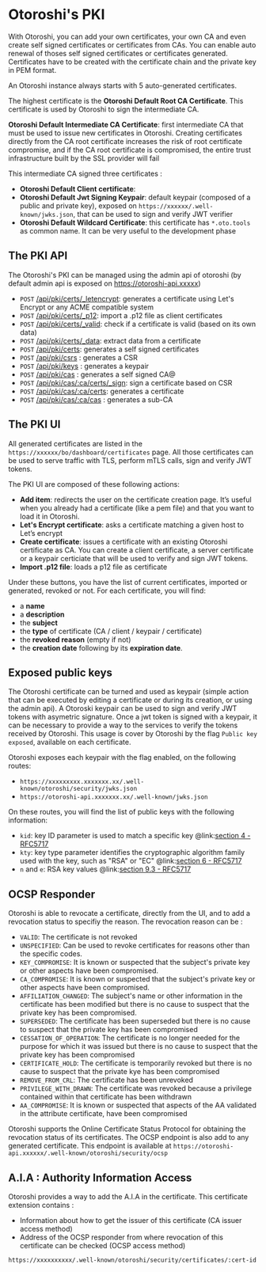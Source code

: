 # Otoroshi's PKI

With Otoroshi, you can add your own certificates, your own CA and even create self signed certificates or certificates from CAs. You can enable auto renewal of thoses self signed certificates or certificates generated. Certificates have to be created with the certificate chain and the private key in PEM format.

An Otoroshi instance always starts with 5 auto-generated certificates. 

The highest certificate is the **Otoroshi Default Root CA Certificate**. This certificate is used by Otoroshi to sign the intermediate CA.

**Otoroshi Default Intermediate CA Certificate**: first intermediate CA that must be used to issue new certificates in Otoroshi. Creating certificates directly from the CA root certificate increases the risk of root certificate compromise, and if the CA root certificate is compromised, the entire trust infrastructure built by the SSL provider will fail

This intermediate CA signed three certificates :

*  **Otoroshi Default Client certificate**: 
*  **Otoroshi Default Jwt Signing Keypair**: default keypair (composed of a public and private key), exposed on `https://xxxxxx/.well-known/jwks.json`, that can be used to sign and verify JWT verifier
*  **Otoroshi Default Wildcard Certificate**: this certificate has `*.oto.tools` as common name. It can be very useful to the development phase

## The PKI API

The Otoroshi's PKI can be managed using the admin api of otoroshi (by default admin api is exposed on https://otoroshi-api.xxxxx)

* `POST`    [/api/pki/certs/_letencrypt](https://maif.github.io/otoroshi/swagger-ui/index.html#/pki/otoroshi.controllers.adminapi.PkiController.genLetsEncryptCert): generates a certificate using Let's Encrypt or any ACME compatible system
* `POST`    [/api/pki/certs/_p12](https://maif.github.io/otoroshi/swagger-ui/index.html#/pki/otoroshi.controllers.adminapi.PkiController.importCertFromP12): import a .p12 file as client certificates
* `POST`    [/api/pki/certs/_valid](https://maif.github.io/otoroshi/swagger-ui/index.html#/pki/otoroshi.controllers.adminapi.PkiController.certificateIsValid): check if a certificate is valid (based on its own data)
* `POST`    [/api/pki/certs/_data](https://maif.github.io/otoroshi/swagger-ui/index.html#/pki/otoroshi.controllers.adminapi.PkiController.certificateData): extract data from a certificate
* `POST`    [/api/pki/certs](https://maif.github.io/otoroshi/swagger-ui/index.html#/pki/otoroshi.controllers.adminapi.PkiController.genSelfSignedCert): generates a self signed certificates
* `POST`    [/api/pki/csrs](https://maif.github.io/otoroshi/swagger-ui/index.html#/pki/otoroshi.controllers.adminapi.PkiController.genCsr) : generates a CSR
* `POST`    [/api/pki/keys](https://maif.github.io/otoroshi/swagger-ui/index.html#/pki/otoroshi.controllers.adminapi.PkiController.genKeyPair) : generates a keypair
* `POST`    [/api/pki/cas](https://maif.github.io/otoroshi/swagger-ui/index.html#/pki/otoroshi.controllers.adminapi.PkiController.genSelfSignedCA)  : generates a self signed CA@
* `POST`    [/api/pki/cas/:ca/certs/_sign](https://maif.github.io/otoroshi/swagger-ui/index.html#/pki/otoroshi.controllers.adminapi.PkiController.signCert): sign a certificate based on CSR
* `POST`    [/api/pki/cas/:ca/certs](https://maif.github.io/otoroshi/swagger-ui/index.html#/pki/otoroshi.controllers.adminapi.PkiController.genCert): generates a certificate
* `POST`    [/api/pki/cas/:ca/cas](https://maif.github.io/otoroshi/swagger-ui/index.html#/pki/otoroshi.controllers.adminapi.PkiController.genSubCA) : generates a sub-CA

## The PKI UI

All generated certificates are listed in the `https://xxxxxx/bo/dashboard/certificates` page. All those certificates can be used to serve traffic with TLS, perform mTLS calls, sign and verify JWT tokens.

The PKI UI are composed of these following actions:

* **Add item**: redirects the user on the certificate creation page. It’s useful when you already had a certificate (like a pem file) and that you want to load it in Otoroshi.
* **Let's Encrypt certificate**: asks a certificate matching a given host to Let’s encrypt
* **Create certificate**: issues a certificate with an existing Otoroshi certificate as CA. You can create a client certificate, a server certificate or a keypair certiciate that will be used to verify and sign JWT tokens.
* **Import .p12 file**: loads a p12 file as certificate

Under these buttons, you have the list of current certificates, imported or generated, revoked or not. For each certificate, you will find: 

* a **name** 
* a **description** 
* the **subject** 
* the **type** of certificate (CA / client / keypair / certificate)
* the **revoked reason** (empty if not) 
* the **creation date** following by its **expiration date**.

## Exposed public keys

The Otoroshi certificate can be turned and used as keypair (simple action that can be executed by editing a certificate or during its creation, or using the admin api). A Otoroski keypair can be used to sign and verify JWT tokens with asymetric signature. Once a jwt token is signed with a keypair, it can be necessary to provide a way to the services to verify the tokens received by Otoroshi. This usage is cover by Otoroshi by the flag `Public key exposed`, available on each certificate.

Otoroshi exposes each keypair with the flag enabled, on the following routes:

* `https://xxxxxxxxx.xxxxxxx.xx/.well-known/otoroshi/security/jwks.json`
* `https://otoroshi-api.xxxxxxx.xx/.well-known/jwks.json`

On these routes, you will find the list of public keys with the following information:

* `kid`: key ID parameter is used to match a specific key @link:[section 4 - RFC5717](https://datatracker.ietf.org/doc/html/rfc7517#section-4.5)
* `kty`: key type parameter identifies the cryptographic algorithm
   family used with the key, such as "RSA" or "EC" @link:[section 6 - RFC5717](https://datatracker.ietf.org/doc/html/rfc7517#page-6)
* `n` and `e`: RSA key values @link:[section 9.3 - RFC5717](https://datatracker.ietf.org/doc/html/rfc7517#section-9.3)


## OCSP Responder

Otoroshi is able to revocate a certificate, directly from the UI, and to add a revocation status to specifiy the reason. The revocation reason can be :

* `VALID`: The certificate is not revoked
* `UNSPECIFIED`: Can be used to revoke certificates for reasons other than the specific codes.
* `KEY_COMPROMISE`: It is known or suspected that the subject's private key or other aspects have been compromised.
* `CA_COMPROMISE`: It is known or suspected that the subject's private key or other aspects have been compromised.
* `AFFILIATION_CHANGED`: The subject's name or other information in the certificate has been modified but there is no cause to suspect that the private key has been compromised.
* `SUPERSEDED`: The certificate has been superseded but there is no cause to suspect that the private key has been compromised
* `CESSATION_OF_OPERATION`: The certificate is no longer needed for the purpose for which it was issued but there is no cause to suspect that the private key has been compromised
* `CERTIFICATE_HOLD`: The certificate is temporarily revoked but there is no cause to suspect that the private kye has been compromised
* `REMOVE_FROM_CRL`: The certificate has been unrevoked
* `PRIVILEGE_WITH_DRAWN`: The certificate was revoked because a privilege contained within that certificate has been withdrawn
* `AA_COMPROMISE`: It is known or suspected that aspects of the AA validated in the attribute certificate, have been compromised

Otoroshi supports the Online Certificate Status Protocol for obtaining the revocation status of its certificates. The OCSP endpoint is also add to any generated certificate. This endpoint is available at `https://otoroshi-api.xxxxxx/.well-known/otoroshi/security/ocsp`

## A.I.A : Authority Information Access

Otoroshi provides a way to add the A.I.A in the certificate. This certificate extension contains :

* Information about how to get the issuer of this certificate (CA issuer access method)
* Address of the OCSP responder from where revocation of this certificate can be checked (OCSP access method)

`https://xxxxxxxxxx/.well-known/otoroshi/security/certificates/:cert-id`